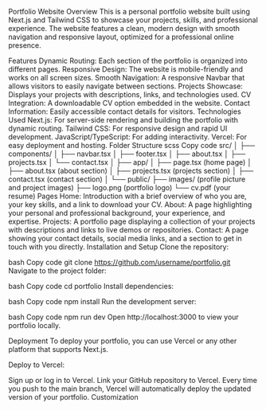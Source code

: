 
Portfolio Website
Overview
This is a personal portfolio website built using Next.js and Tailwind CSS to showcase your projects, skills, and professional experience. The website features a clean, modern design with smooth navigation and responsive layout, optimized for a professional online presence.

Features
Dynamic Routing: Each section of the portfolio is organized into different pages.
Responsive Design: The website is mobile-friendly and works on all screen sizes.
Smooth Navigation: A responsive Navbar that allows visitors to easily navigate between sections.
Projects Showcase: Displays your projects with descriptions, links, and technologies used.
CV Integration: A downloadable CV option embedded in the website.
Contact Information: Easily accessible contact details for visitors.
Technologies Used
Next.js: For server-side rendering and building the portfolio with dynamic routing.
Tailwind CSS: For responsive design and rapid UI development.
JavaScript/TypeScript: For adding interactivity.
Vercel: For easy deployment and hosting.
Folder Structure
scss
Copy code
src/
│
├── components/
│   ├── navbar.tsx
│   ├── footer.tsx
│   ├── about.tsx
│   ├── projects.tsx
│   └── contact.tsx
│
├── app/
│   ├── page.tsx (home page)
│   ├── about.tsx (about section)
│   ├── projects.tsx (projects section)
│   ├── contact.tsx (contact section)
│
└── public/
    ├── images/ (profile picture and project images)
    ├── logo.png (portfolio logo)
    └── cv.pdf (your resume)
Pages
Home: Introduction with a brief overview of who you are, your key skills, and a link to download your CV.
About: A page highlighting your personal and professional background, your experience, and expertise.
Projects: A portfolio page displaying a collection of your projects with descriptions and links to live demos or repositories.
Contact: A page showing your contact details, social media links, and a section to get in touch with you directly.
Installation and Setup
Clone the repository:

bash
Copy code
git clone https://github.com/username/portfolio.git
Navigate to the project folder:

bash
Copy code
cd portfolio
Install dependencies:

bash
Copy code
npm install
Run the development server:

bash
Copy code
npm run dev
Open http://localhost:3000 to view your portfolio locally.

Deployment
To deploy your portfolio, you can use Vercel or any other platform that supports Next.js.

Deploy to Vercel:

Sign up or log in to Vercel.
Link your GitHub repository to Vercel.
Every time you push to the main branch, Vercel will automatically deploy the updated version of your portfolio.
Customization
